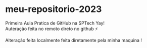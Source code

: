  # meu-repositorio-2023
Primeira Aula Pratica de GitHub na SPTech Yay!<br>
Auteração feita no remoto direto no github ⚡


Alteração feita localmente feita diretamente pela minha maquina !
